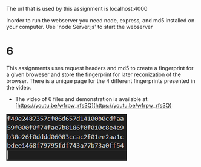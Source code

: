 The url that is used by this assignment is localhost:4000


Inorder to run the webserver you need node, express, and md5 installed on your computer. Use 'node Server.js' to start the webserver


# 6


This assignments uses request headers and md5 to create a fingerprint for a given broweser and store the fingerprint for later reconization of the browser. There is a unique page for the 4 different fingerprints presented in the video.


* The video of 6 files and demonstration is available at: [https://youtu.be/wfrpw_rfs3Q](https://youtu.be/wfrpw_rfs3Q)

![Image of fingerprints](image.png)
